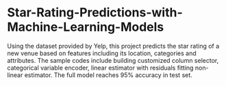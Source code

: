 # Star-Rating-Predictions-with-Machine-Learning-Models
Using the dataset provided by Yelp, this project predicts the star rating of a new venue based on features including its location, categories and attributes. The sample codes include building customized column selector, categorical variable encoder, linear estimator with residuals fitting non-linear estimator.  The full model reaches 95% accuracy in test set.
